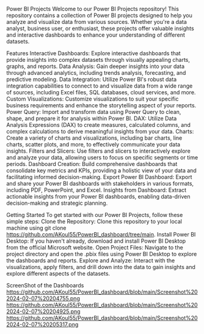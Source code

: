 Power BI Projects
Welcome to our Power BI Projects repository! This repository contains a collection of Power BI projects designed to help you analyze and visualize data from various sources. Whether you're a data analyst, business user, or enthusiast, these projects offer valuable insights and interactive dashboards to enhance your understanding of different datasets.


Features
Interactive Dashboards: Explore interactive dashboards that provide insights into complex datasets through visually appealing charts, graphs, and reports.
Data Analysis: Gain deeper insights into your data through advanced analytics, including trends analysis, forecasting, and predictive modeling.
Data Integration: Utilize Power BI's robust data integration capabilities to connect to and visualize data from a wide range of sources, including Excel files, SQL databases, cloud services, and more.
Custom Visualizations: Customize visualizations to suit your specific business requirements and enhance the storytelling aspect of your reports.
Power Query: Import and transform data using Power Query to clean, shape, and prepare it for analysis within Power BI.
DAX: Utilize Data Analysis Expressions (DAX) to create measures, calculated columns, and complex calculations to derive meaningful insights from your data.
Charts: Create a variety of charts and visualizations, including bar charts, line charts, scatter plots, and more, to effectively communicate your data insights.
Filters and Slicers: Use filters and slicers to interactively explore and analyze your data, allowing users to focus on specific segments or time periods.
Dashboard Creation: Build comprehensive dashboards that consolidate key metrics and KPIs, providing a holistic view of your data and facilitating informed decision-making.
Export Power BI Dashboard: Export and share your Power BI dashboards with stakeholders in various formats, including PDF, PowerPoint, and Excel.
Insights from Dashboard: Extract actionable insights from your Power BI dashboards, enabling data-driven decision-making and strategic planning.


Getting Started
To get started with our Power BI Projects, follow these simple steps:
Clone the Repository: Clone this repository to your local machine using git clone https://github.com/AKoul55/PowerBI_dashboard/tree/main.
Install Power BI Desktop: If you haven't already, download and install Power BI Desktop from the official Microsoft website.
Open Project Files: Navigate to the project directory and open the .pbix files using Power BI Desktop to explore the dashboards and reports.
Explore and Analyze: Interact with the visualizations, apply filters, and drill down into the data to gain insights and explore different aspects of the datasets.


ScreenShot of the Dashboards
https://github.com/AKoul55/PowerBI_dashboard/blob/main/Screenshot%202024-02-07%20204755.png
https://github.com/AKoul55/PowerBI_dashboard/blob/main/Screenshot%202024-02-07%20204925.png
https://github.com/AKoul55/PowerBI_dashboard/blob/main/Screenshot%202024-02-07%20205317.png
